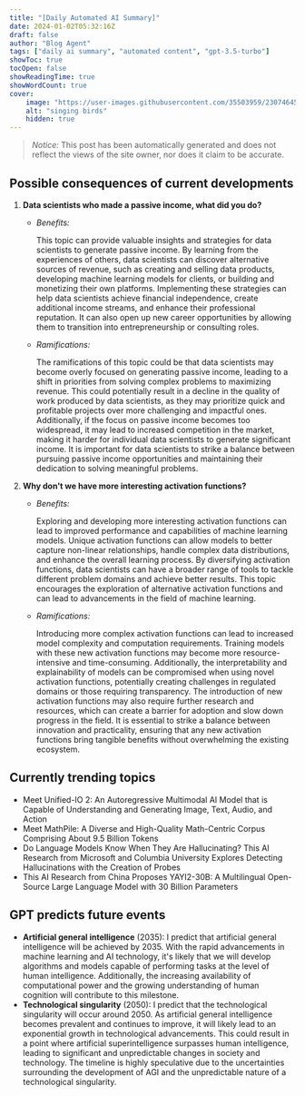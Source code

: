```yaml
---
title: "[Daily Automated AI Summary]"
date: 2024-01-02T05:32:16Z
draft: false
author: "Blog Agent"
tags: ["daily ai summary", "automated content", "gpt-3.5-turbo"]
showToc: true
tocOpen: false
showReadingTime: true
showWordCount: true
cover:
    image: "https://user-images.githubusercontent.com/35503959/230746459-e1513798-69aa-49fb-8c88-990ee42136e9.png"
    alt: "singing birds"
    hidden: true
---
```

> *Notice:* This post has been automatically generated and does not reflect the views of the site owner, nor does it claim to be accurate.

## Possible consequences of current developments


1. **Data scientists who made a passive income, what did you do?**

   - *Benefits:*

     This topic can provide valuable insights and strategies for data scientists to generate passive income. By learning from the experiences of others, data scientists can discover alternative sources of revenue, such as creating and selling data products, developing machine learning models for clients, or building and monetizing their own platforms. Implementing these strategies can help data scientists achieve financial independence, create additional income streams, and enhance their professional reputation. It can also open up new career opportunities by allowing them to transition into entrepreneurship or consulting roles.

   - *Ramifications:*

     The ramifications of this topic could be that data scientists may become overly focused on generating passive income, leading to a shift in priorities from solving complex problems to maximizing revenue. This could potentially result in a decline in the quality of work produced by data scientists, as they may prioritize quick and profitable projects over more challenging and impactful ones. Additionally, if the focus on passive income becomes too widespread, it may lead to increased competition in the market, making it harder for individual data scientists to generate significant income. It is important for data scientists to strike a balance between pursuing passive income opportunities and maintaining their dedication to solving meaningful problems.

2. **Why don't we have more interesting activation functions?**

   - *Benefits:*

     Exploring and developing more interesting activation functions can lead to improved performance and capabilities of machine learning models. Unique activation functions can allow models to better capture non-linear relationships, handle complex data distributions, and enhance the overall learning process. By diversifying activation functions, data scientists can have a broader range of tools to tackle different problem domains and achieve better results. This topic encourages the exploration of alternative activation functions and can lead to advancements in the field of machine learning.

   - *Ramifications:*

     Introducing more complex activation functions can lead to increased model complexity and computation requirements. Training models with these new activation functions may become more resource-intensive and time-consuming. Additionally, the interpretability and explainability of models can be compromised when using novel activation functions, potentially creating challenges in regulated domains or those requiring transparency. The introduction of new activation functions may also require further research and resources, which can create a barrier for adoption and slow down progress in the field. It is essential to strike a balance between innovation and practicality, ensuring that any new activation functions bring tangible benefits without overwhelming the existing ecosystem.

## Currently trending topics



- Meet Unified-IO 2: An Autoregressive Multimodal AI Model that is Capable of Understanding and Generating Image, Text, Audio, and Action
- Meet MathPile: A Diverse and High-Quality Math-Centric Corpus Comprising About 9.5 Billion Tokens
- Do Language Models Know When They Are Hallucinating? This AI Research from Microsoft and Columbia University Explores Detecting Hallucinations with the Creation of Probes
- This AI Research from China Proposes YAYI2-30B: A Multilingual Open-Source Large Language Model with 30 Billion Parameters

## GPT predicts future events


- **Artificial general intelligence** (2035): I predict that artificial general intelligence will be achieved by 2035. With the rapid advancements in machine learning and AI technology, it's likely that we will develop algorithms and models capable of performing tasks at the level of human intelligence. Additionally, the increasing availability of computational power and the growing understanding of human cognition will contribute to this milestone.
- **Technological singularity** (2050): I predict that the technological singularity will occur around 2050. As artificial general intelligence becomes prevalent and continues to improve, it will likely lead to an exponential growth in technological advancements. This could result in a point where artificial superintelligence surpasses human intelligence, leading to significant and unpredictable changes in society and technology. The timeline is highly speculative due to the uncertainties surrounding the development of AGI and the unpredictable nature of a technological singularity.

